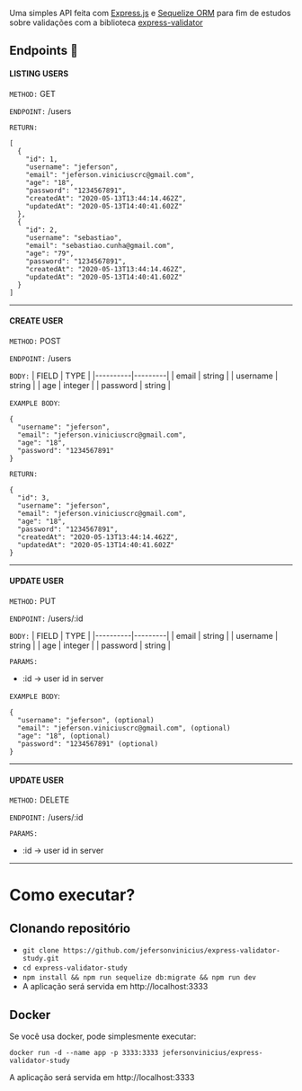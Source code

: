 
Uma simples API feita com [Express.js](https://expressjs.com/) e [Sequelize ORM](https://sequelize.org/) para fim de estudos sobre validações com a biblioteca [express-validator](https://express-validator.github.io/docs/)

## Endpoints :link:

#### LISTING USERS
`METHOD:` GET 

`ENDPOINT:` /users

`RETURN:`
```
[
  {	
    "id": 1,
    "username": "jeferson",
    "email": "jeferson.viniciuscrc@gmail.com",
    "age": "18",
    "password": "1234567891",
    "createdAt": "2020-05-13T13:44:14.462Z",
    "updatedAt": "2020-05-13T14:40:41.602Z"
  },
  {	
    "id": 2,
    "username": "sebastiao",
    "email": "sebastiao.cunha@gmail.com",
    "age": "79",
    "password": "1234567891",
    "createdAt": "2020-05-13T13:44:14.462Z",
    "updatedAt": "2020-05-13T14:40:41.602Z"
  }
]
```

---

#### CREATE USER
`METHOD:` POST

`ENDPOINT:` /users

`BODY:`
| FIELD    | TYPE    |
|----------|---------|
| email    | string  |
| username | string  |
| age      | integer |
| password | string  |

`EXAMPLE BODY`: 
```
{	
  "username": "jeferson",
  "email": "jeferson.viniciuscrc@gmail.com",
  "age": "18",
  "password": "1234567891"
}
```

`RETURN:`
```
{	
  "id": 3,
  "username": "jeferson",
  "email": "jeferson.viniciuscrc@gmail.com",
  "age": "18",
  "password": "1234567891",
  "createdAt": "2020-05-13T13:44:14.462Z",
  "updatedAt": "2020-05-13T14:40:41.602Z"
}
```
---

#### UPDATE USER
`METHOD:` PUT

`ENDPOINT:` /users/:id

`BODY:`
| FIELD    | TYPE    |
|----------|---------|
| email    | string  |
| username | string  |
| age      | integer |
| password | string  |

`PARAMS:` 
- :id -> user id in server

`EXAMPLE BODY`: 
```
{	
  "username": "jeferson", (optional)
  "email": "jeferson.viniciuscrc@gmail.com", (optional)
  "age": "18", (optional)
  "password": "1234567891" (optional)
}
```

---

#### UPDATE USER
`METHOD:` DELETE

`ENDPOINT:` /users/:id

`PARAMS:` 
- :id -> user id in server

---

# Como executar?

## Clonando repositório

- `git clone https://github.com/jefersonvinicius/express-validator-study.git`
- `cd express-validator-study`
- `npm install && npm run sequelize db:migrate && npm run dev`
- A aplicação será servida em http://localhost:3333

## Docker 
Se você usa docker, pode simplesmente executar:
```
docker run -d --name app -p 3333:3333 jefersonvinicius/express-validator-study
```
A aplicação será servida em http://localhost:3333

